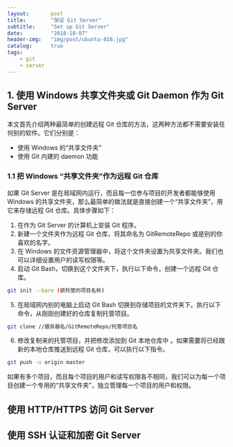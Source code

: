 ```yaml
---
layout:       post
title:        "架设 Git Server"
subtitle:     "Set up Git Server"
date:         "2018-10-07"
header-img:   "img/post/ubuntu-016.jpg"
catalog:      true
tags:
    - git
    - server
---
```


## 1. 使用 Windows 共享文件夹或 Git Daemon 作为 Git Server

本文首先介绍两种最简单的创建远程 Git 仓库的方法，这两种方法都不需要安装任何别的软件。它们分别是：
- 使用 Windows 的“共享文件夹”
- 使用 Git 内建的 daemon 功能
### 1.1 把 Windows “共享文件夹”作为远程 Git 仓库
如果 Git Server 是在局域网内运行，而且每一位参与项目的开发者都能够使用 Windows 的共享文件夹，那么最简单的做法就是直接创建一个“共享文件夹”，用它来存储远程 Git 仓库。具体步骤如下：
1. 在作为 Git Server 的计算机上安装 Git 程序。
2. 新建一个文件夹作为远程 Git 仓库，将其命名为 GitRemoteRepo 或是别的你喜欢的名字。 
3. 在 Windows 的文件资源管理器中，将这个文件夹设置为共享文件夹。我们也可以详细设置用户的读写权限等。
4. 启动 Git Bash，切换到这个文件夹下，执行以下命令，创建一个远程 Git 仓库。
```sh
git init --bare (欲托管的项目名称)
```
5. 在局域网内别的电脑上启动 Git Bash 切换到存储项目的文件夹下。执行以下命令，从刚刚创建好的仓库复制托管项目。
```sh
git clone //服务器名/GitRemoteRepo/托管项目名
```
6. 修改复制来的托管项目，并把修改添加到 Git 本地仓库中
。如果需要将已经跟新的本地仓库推送到远程 Git 仓库，可以执行以下指令。
```sh
git push -u origin master
```
如果有多个项目，而且每个项目的用户和读写权限各不相同，我们可以为每一个项目创建一个专用的“共享文件夹”，独立管理每一个项目的用户和权限。
## 使用 HTTP/HTTPS 访问 Git Server

## 使用 SSH 认证和加密 Git Server